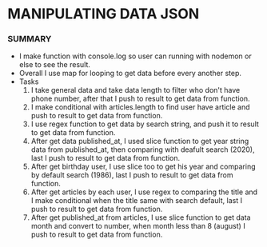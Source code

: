 # MANIPULATING DATA JSON

### SUMMARY
 - I make function with console.log so user can running with nodemon or else to see the result.
 - Overall I use map for looping to get data before every another step.
 - Tasks
    1. I take general data and take data length to filter who don't have phone number, after that I push to result to get data from function.
    2. I make conditional with articles.length to find user have article and push to result to get data from function.
    3. I use regex function to get data by search string, and push it to result to get data from function.
    4. After get data published_at, I used slice function to get year string data from published_at, then comparing with deafult search (2020), last I push to result to get data from function.
    5. After get birthday user, I use slice too to get his year and comparing by default search (1986), last I push to result to get data from function.
    6. After get articles by each user, I use regex to comparing the title and I make conditional when the title same with search default, last I push to result to get data from function.
    7. After get published_at from articles, I use slice function to get data month and convert to number, when month less than 8 (august) I push to result to get data from function.
